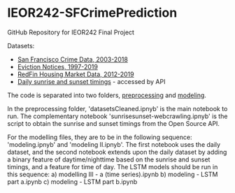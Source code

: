 # IEOR242-SFCrimePrediction

GitHub Repository for IEOR242 Final Project

Datasets: 
* [San Francisco Crime Data, 2003-2018](https://data.sfgov.org/Public-Safety/Police-Department-Incident-Reports-Historical-2003/tmnf-yvry)
* [Eviction Notices, 1997-2019](https://data.sfgov.org/Housing-and-Buildings/Eviction-Notices/5cei-gny5)
* [RedFin Housing Market Data, 2012-2019](https://www.redfin.com/blog/data-center?fbclid=IwAR3sW7Mb0S4Ausofnk2BEnNAlx4RlMpKqBM1sW7wS6GkKwdTTzho6lNxKq8)
* [Daily sunrise and sunset timings](https://sunrise-sunset.org/) - accessed by API

The code is separated into two folders, [preprocessing](preprocessing) and [modeling](modeling). 

In the preprocessing folder, 'datasetsCleaned.ipnyb' is the main notebook to run. The complementary notebook 'sunrisesunset-webcrawling.ipnyb' is the script to obtain the sunrise and sunset timings from the Open Source API.

For the modelling files, they are to be in the following sequence: 'modeling.ipnyb' and 'modeling II.ipnyb'. The first notebook uses the daily dataset, and the second notebook extends upon the daily dataset by adding a binary feature of daytime/nighttime based on the sunrise and sunset timings, and a feature for time of day. The LSTM models should be run in this sequence:
a) modelling III - a (time series).ipynb
b) modeling - LSTM part a.ipynb
c) modeling - LSTM part b.ipynb
